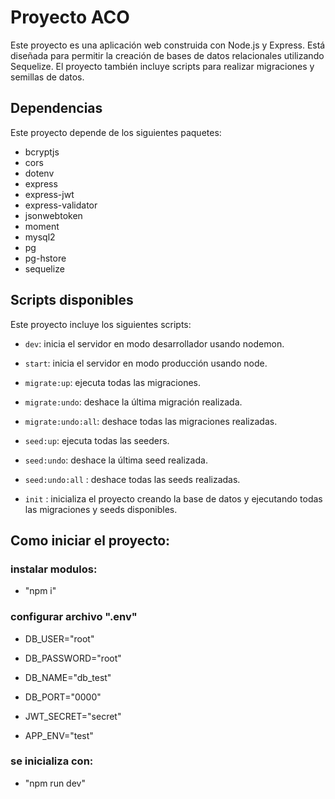 # Proyecto ACO

Este proyecto es una aplicación web construida con Node.js y Express. Está diseñada para permitir la creación de bases de datos relacionales utilizando Sequelize. El proyecto también incluye scripts para realizar migraciones y semillas de datos.

## Dependencias

Este proyecto depende de los siguientes paquetes:

- bcryptjs
- cors
- dotenv
- express
- express-jwt
- express-validator
- jsonwebtoken
- moment
- mysql2
- pg
- pg-hstore
- sequelize

## Scripts disponibles

Este proyecto incluye los siguientes scripts:

- `dev`: inicia el servidor en modo desarrollador usando nodemon.

- `start`: inicia el servidor en modo producción usando node.

- `migrate:up`: ejecuta todas las migraciones.

- `migrate:undo`: deshace la última migración realizada.

- `migrate:undo:all`: deshace todas las migraciones realizadas.

- `seed:up`: ejecuta todas las seeders.

- `seed:undo`: deshace la última seed realizada.

- `seed:undo:all` : deshace todas las seeds realizadas.

- `init` : inicializa el proyecto creando la base de datos y ejecutando todas las migraciones y seeds disponibles.

## Como iniciar el proyecto:

### instalar modulos:
- "npm i"

### configurar archivo ".env"
- DB_USER="root"

- DB_PASSWORD="root"

- DB_NAME="db_test"

- DB_PORT="0000"

- JWT_SECRET="secret"

- APP_ENV="test"

### se inicializa con:
- "npm run dev"
